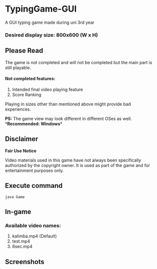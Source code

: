 # TypingGame-GUI
A GUI typing game made during uni 3rd year

### Desired display size: 800x600 (W x H)

## Please Read
The game is not completed and will not be completed but the main part is still playable.

#### Not completed features:
1. Intended final video playing feature
2. Score Ranking

Playing in sizes other than mentioned above might provide bad experiences.

**PS:** The game view may look different in different OSes as well. \***Recommended: Windows***

## Disclaimer
**Fair Use Notice**

Video materials used in this game have not always been specifically authorized by the copyright owner. It is used as part of the game and for entertainment purposes only.

## Execute command
    java Game

## In-game
### Available video names:
1. kalimba.mp4 (Default)
2. test.mp4
3. 6sec.mp4

## Screenshots
